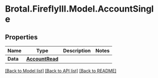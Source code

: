 # Brotal.FireflyIII.Model.AccountSingle

## Properties

Name | Type | Description | Notes
------------ | ------------- | ------------- | -------------
**Data** | [**AccountRead**](AccountRead.md) |  | 

[[Back to Model list]](../../README.md#documentation-for-models) [[Back to API list]](../../README.md#documentation-for-api-endpoints) [[Back to README]](../../README.md)

